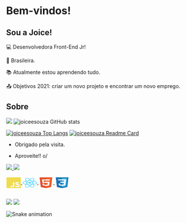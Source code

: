 # Bem-vindos!

 

## Sou a Joice!

 

:computer: Desenvolvedora Front-End Jr!

:house_with_garden: Brasileira.

:books: Atualmente estou aprendendo tudo.

:outbox_tray: Objetivos 2021: criar um novo projeto e encontrar um novo emprego.

 

## Sobre


  <a href="https://www.linkedin.com/in/joicesouza-/" target="_blank"><img src="https://img.shields.io/badge/-LinkedIn-%230077B5?style=for-the-badge&logo=linkedin&logoColor=white" target="_blank"></a> 
![joiceesouza GitHub stats](https://github-readme-stats.vercel.app/api?username=joiceesouza&count_private=true&theme=prussian&show_icons=true)

[![joiceesouza Top Langs](https://github-readme-stats.vercel.app/api/top-langs/&username=joiceesouza&theme=prussian&count_private=true)](https://github.com/joiceesouza/github-readme-stats)
[![joiceesouza Readme Card](https://github-readme-stats.vercel.app/api/pin/&username=joiceesouza&repo=github-readme-stats)](https://github.com/joiceesouza/github-readme-stats)



- Obrigado pela visita.

- Aproveite!! o/







 <div>
  <a href="https://github.com/joiceesouza">
  <img height="180em" src="https://github-readme-stats.vercel.app/api?username=joiceesouza&show_icons=true&theme=tokyonight&include_all_commits=true&count_private=true"/>
  <img height="180em" src="https://github-readme-stats.vercel.app/api/top-langs/?username=joiceesouza&layout=compact&langs_count=7&theme=tokyonight"/>
</div>
  <div style="display: inline_block"><br>
  <img align="center" alt="Rafa-Js" height="30" width="40" src="https://raw.githubusercontent.com/devicons/devicon/master/icons/javascript/javascript-plain.svg">
  <img align="center" alt="Rafa-React" height="30" width="40" src="https://raw.githubusercontent.com/devicons/devicon/master/icons/react/react-original.svg">
  <img align="center" alt="Rafa-HTML" height="30" width="40" src="https://raw.githubusercontent.com/devicons/devicon/master/icons/html5/html5-original.svg">
  <img align="center" alt="Rafa-CSS" height="30" width="40" src="https://raw.githubusercontent.com/devicons/devicon/master/icons/css3/css3-original.svg">
</div>
  
  ##
  
  
<div> 

  <a href="https://instagram.com/joicee.fernanda" target="_blank"><img src="https://img.shields.io/badge/-Instagram-%23E4405F?style=for-the-badge&logo=instagram&logoColor=white" target="_blank"></a>
  <a href="https://www.linkedin.com/in/joicesouza-/" target="_blank"><img src="https://img.shields.io/badge/-LinkedIn-%230077B5?style=for-the-badge&logo=linkedin&logoColor=white" target="_blank"></a> 
 
  ![Snake animation](https://github.com/joiceesouza/joiceesouza/blob/output/github-contribution-grid-snake.svg)
 
</div>

